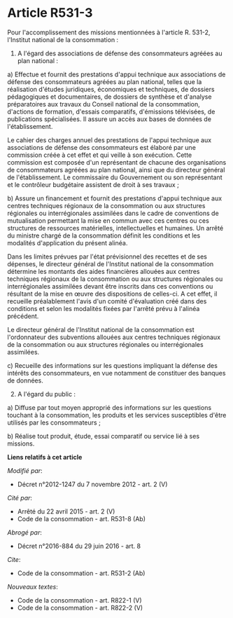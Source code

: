 # Article R531-3

Pour l'accomplissement des missions mentionnées à l'article R. 531-2, l'Institut national de la consommation : 

1. A l'égard des associations de défense des consommateurs agréées au plan national : 

a) Effectue et fournit des prestations d'appui technique aux associations de défense des consommateurs agréées au plan
national, telles que la réalisation d'études juridiques, économiques et techniques, de dossiers pédagogiques et
documentaires, de dossiers de synthèse et d'analyse préparatoires aux travaux du Conseil national de la consommation,
d'actions de formation, d'essais comparatifs, d'émissions télévisées, de publications spécialisées. Il assure un accès aux
bases de données de l'établissement. 

Le cahier des charges annuel des prestations de l'appui technique aux associations de défense des consommateurs est élaboré
par une commission créée à cet effet et qui veille à son exécution. Cette commission est composée d'un représentant de
chacune des organisations de consommateurs agréées au plan national, ainsi que du directeur général de l'établissement. Le
commissaire du Gouvernement ou son représentant et le contrôleur budgétaire assistent de droit à ses travaux ; 

b) Assure un financement et fournit des prestations d'appui technique aux centres techniques régionaux de la consommation ou
aux structures régionales ou interrégionales assimilées dans le cadre de conventions de mutualisation permettant la mise en
commun avec ces centres ou ces structures de ressources matérielles, intellectuelles et humaines. Un arrêté du ministre
chargé de la consommation définit les conditions et les modalités d'application du présent alinéa. 

Dans les limites prévues par l'état prévisionnel des recettes et de ses dépenses, le directeur général de l'Institut national
de la consommation détermine les montants des aides financières allouées aux centres techniques régionaux de la consommation
ou aux structures régionales ou interrégionales assimilées devant être inscrits dans ces conventions ou résultant de la mise
en œuvre des dispositions de celles-ci. A cet effet, il recueille préalablement l'avis d'un comité d'évaluation créé dans des
conditions et selon les modalités fixées par l'arrêté prévu à l'alinéa précédent. 

Le directeur général de l'Institut national de la consommation est l'ordonnateur des subventions allouées aux centres
techniques régionaux de la consommation ou aux structures régionales ou interrégionales assimilées. 

c) Recueille des informations sur les questions impliquant la défense des intérêts des consommateurs, en vue notamment de
constituer des banques de données. 

2. A l'égard du public : 

a) Diffuse par tout moyen approprié des informations sur les questions touchant à la consommation, les produits et les
services susceptibles d'être utilisés par les consommateurs ; 

b) Réalise tout produit, étude, essai comparatif ou service lié à ses missions.

**Liens relatifs à cet article**

_Modifié par_:

  - Décret n°2012-1247 du 7 novembre 2012 - art. 2 (V)

_Cité par_:

  - Arrêté du 22 avril 2015 - art. 2 (V)
  - Code de la consommation - art. R531-8 (Ab)

_Abrogé par_:

  - Décret n°2016-884 du 29 juin 2016 - art. 8

_Cite_:

  - Code de la consommation - art. R531-2 (Ab)

_Nouveaux textes_:

  - Code de la consommation - art. R822-1 (V)
  - Code de la consommation - art. R822-2 (V)
